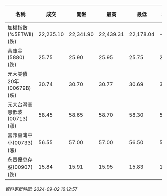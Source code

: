 | 名稱 | 成交 | 開盤 | 最高 | 最低 | 均價 | 成交金額(億) | 昨收 | 漲跌幅 | 漲跌 | 總量 | 昨量 | 振幅 |
| -------- | -------- | -------- | -------- |-------- | -------- | -------- |-------- |-------- |-------- | -------- | -------- |-------- |
|加權指數(%5ETWII) (跌)|22,235.10|22,341.90|22,439.31|22,178.04|-|2,868.06|22,268.09|0.15%|32.99|6,622,426|0|1.17%|
|合庫金(5880) (跌)|25.75|25.90|25.95|25.75|25.81|0.968|25.90|0.58%|0.15|3,749|16,768|0.77%|
|元大美債20年(00679B) (跌)|30.74|30.70|30.77|30.69|30.73|20.82|30.87|0.42%|0.13|67,754|45,864|0.26%|
|元大台灣高息低波(00713) (漲)|58.45|58.65|58.70|58.30|58.43|8.84|58.25|0.34%|0.20|15,134|7,761|0.69%|
|富邦臺灣中小(00733) (漲)|56.55|57.00|57.00|56.50|56.71|0.369|56.45|0.18%|0.10|650|848|0.89%|
|永豐優息存股(00907) (跌)|15.84|15.91|15.95|15.83|15.87|0.579|15.89|0.31%|0.05|3,646|1,699|0.76%|
###### 資料更新時間: 2024-09-02 16:12:57